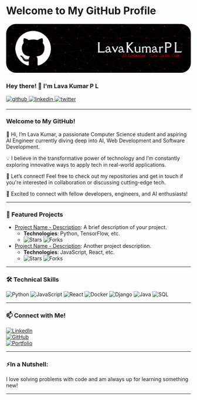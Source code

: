 # Welcome to My GitHub Profile

![Header](./lavaKumarBanner.png)

### Hey there! 👋 I'm Lava Kumar P L
<a href="https://github.com/Lava-Kumar-PL" target="_blank">
<img src="https://img.shields.io/badge/github-%2324292e.svg?&style=for-the-badge&logo=github&logoColor=white" alt="github" style="margin-bottom: 5px;" /> </a>

<a href="https://www.linkedin.com/in/lava-kumar-p-l-699770225" target="_blank">
<img src="https://img.shields.io/badge/linkedin-%231E77B5.svg?&style=for-the-badge&logo=linkedin&logoColor=white" alt="linkedin" style="margin-bottom: 5px;" />
</a>

<a href=" https://x.com/LavaKumar7777?t=s0ksDmZm3hTzagK5o-3KEw&s=08" target="_blank">
<img src="https://img.shields.io/badge/twitter-%23000000.svg?&style=for-the-badge&logo=twitter&logoColor=white" alt="twitter" style="margin-bottom: 5px;" />
</a>  

---

### Welcome to My GitHub!  
👋 Hi, I’m Lava Kumar, a passionate Computer Science student and aspiring AI Engineer currently diving deep into AI, Web Development and Software Development.

💡 I believe in the transformative power of technology and I’m constantly exploring innovative ways to apply tech in real-world applications.

🚀 Let’s connect! Feel free to check out my repositories and get in touch if you're interested in collaboration or discussing cutting-edge tech.

🔗 Excited to connect with fellow developers, engineers, and AI enthusiasts!

---

### 🌟 Featured Projects
- [Project Name - Description](https://github.com/your-username/project-repo): A brief description of your project.
  - **Technologies**: Python, TensorFlow, etc.
  - ![Stars](https://img.shields.io/github/stars/your-username/project-repo?style=social) ![Forks](https://img.shields.io/github/forks/your-username/project-repo?style=social)
- [Project Name - Description](https://github.com/your-username/project-repo): Another project description.
  - **Technologies**: JavaScript, React, etc.
  - ![Stars](https://img.shields.io/github/stars/your-username/project-repo?style=social) ![Forks](https://img.shields.io/github/forks/your-username/project-repo?style=social)

---

### 🛠️ Technical Skills
![Python](https://img.shields.io/badge/-Python-3776AB?style=flat-square&logo=python&logoColor=white) ![JavaScript](https://img.shields.io/badge/-JavaScript-F7DF1E?style=flat-square&logo=javascript&logoColor=black) ![React](https://img.shields.io/badge/-React-61DAFB?style=flat-square&logo=react&logoColor=black)  ![Docker](https://img.shields.io/badge/-Docker-2496ED?style=flat-square&logo=docker&logoColor=white)  ![Django](https://img.shields.io/badge/-Django-092E20?style=flat-square&logo=django&logoColor=white)  ![Java](https://img.shields.io/badge/-Java-007396?style=flat-square&logo=java&logoColor=white)  ![SQL](https://img.shields.io/badge/-SQL-003B57?style=flat-square&logo=postgresql&logoColor=white)


---



### 📫 Connect with Me!
[![LinkedIn](https://img.shields.io/badge/-Lava%20Kumar%20P%20L-blue?style=flat-square&logo=linkedin&logoColor=white&link=https://www.linkedin.com/in/your-linkedin/)](https://www.linkedin.com/in/your-linkedin/)  
[![GitHub](https://img.shields.io/badge/-LavaKumarPL-gray?style=flat-square&logo=github&logoColor=white&link=https://github.com/your-username)](https://github.com/Lava-Kumar-PL)  
[![Portfolio](https://img.shields.io/badge/-My%20Portfolio-ff69b4?style=flat-square)](https://yourportfolio.com/)

---

### ⚡In a Nutshell:
I love solving problems with code and am always up for learning something new!

---

 


